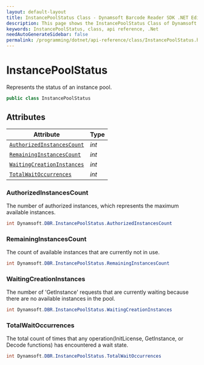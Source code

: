 ```yaml
---
layout: default-layout
title: InstancePoolStatus Class - Dynamsoft Barcode Reader SDK .NET Edition API Reference
description: This page shows the InstancePoolStatus Class of Dynamsoft Barcode Reader SDK .NET Edition.
keywords: InstancePoolStatus, class, api reference, .Net
needAutoGenerateSidebar: false
permalink: /programming/dotnet/api-reference/class/InstancePoolStatus.html
---
```



# InstancePoolStatus

Represents the status of an instance pool.

```csharp
public class InstancePoolStatus
```  

## Attributes
  
| Attribute | Type |
|---------- | ---- |
| [`AuthorizedInstancesCount`](#authorizedinstancescount) | *int* |
| [`RemainingInstancesCount`](#remaininginstancescount) | *int* |
| [`WaitingCreationInstances`](#waitingcreationinstances) | *int* |
| [`TotalWaitOccurrences`](#totalwaitoccurrences) | *int* |

### AuthorizedInstancesCount

The number of authorized instances, which represents the maximum available instances.

```csharp
int Dynamsoft.DBR.InstancePoolStatus.AuthorizedInstancesCount
```

### RemainingInstancesCount

The count of available instances that are currently not in use.

```csharp
int Dynamsoft.DBR.InstancePoolStatus.RemainingInstancesCount
```

### WaitingCreationInstances

The number of 'GetInstance' requests that are currently waiting because there are no available instances in the pool.

```csharp
int Dynamsoft.DBR.InstancePoolStatus.WaitingCreationInstances
```

### TotalWaitOccurrences

The total count of times that any operation(InitLicense, GetInstance, or Decode functions) has encountered a wait state.

```csharp
int Dynamsoft.DBR.InstancePoolStatus.TotalWaitOccurrences
```
